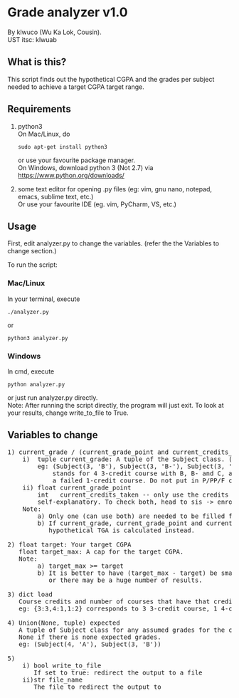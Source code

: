 # Grade analyzer v1.0
By klwuco (Wu Ka Lok, Cousin).<br>
UST itsc: klwuab

## What is this?
This script finds out the hypothetical CGPA and the grades per subject needed to achieve a target CGPA target range.


## Requirements
1. python3<br>
    On Mac/Linux, do<br>
    <pre><code>sudo apt-get install python3</code></pre>
    or use your favourite package manager.<br>
    On Windows, download python 3 (Not 2.7) via<br>
    <a href="https://www.python.org/downloads/">https://www.python.org/downloads/</a>

2. some text editor for opening .py files (eg: vim, gnu nano, notepad, emacs, sublime text, etc.)<br>
    Or use your favourite IDE (eg. vim, PyCharm, VS, etc.)<br>


## Usage
First, edit analyzer.py to change the variables. (refer the the Variables to change section.)

To run the script:
### Mac/Linux
In your terminal, execute
<pre><code>./analyzer.py</code></pre>
or
<pre><code>python3 analyzer.py</code></pre>

### Windows
In cmd, execute
<pre><code>python analyzer.py</code></pre>
or just run analyzer.py directly.<br>
Note: After running the script directly, the program will just exit. To look at your results, change write_to_file to True.


## Variables to change
<pre>
1) current_grade / (current_grade_point and current_credits_taken)
    i)  tuple current_grade: A tuple of the Subject class. (Subject(credit:int, grade:str))
        eg: (Subject(3, 'B'), Subject(3, 'B-'), Subject(3, 'C'), Subject(4, 'A+'), Subject(1, 'F'))
            stands for 4 3-credit course with B, B- and C, a 4-credit course with an A+ and
            a failed 1-credit course. Do not put in P/PP/F courses.
    ii) float current_grade_point
        int   current_credits_taken -- only use the credits counted for GPA, not those with P/PP/F
        self-explanatory. To check both, head to sis -> enroll -> term information -> View my grades
    Note:
        a) Only one (can use both) are needed to be filled for the script to work.
        b) If current_grade, current_grade_point and current_credits_taken are left empty (current_grade set to empty tuple ()),
           hypothetical TGA is calculated instead.

2) float target: Your target CGPA
   float target_max: A cap for the target CGPA.
   Note:
        a) target_max >= target
        b) It is better to have (target_max - target) be small (less than 0.3?)
           or there may be a huge number of results.

3) dict load
   Course credits and number of courses that have that credit for your course to be taken.
   eg: {3:3,4:1,1:2} corresponds to 3 3-credit course, 1 4-credit course and 2 1-credit course.

4) Union(None, tuple) expected
   A tuple of Subject class for any assumed grades for the course to be taken.(Subject(credit:int, grade:str))
   None if there is none expected grades.
   eg: (Subject(4, 'A'), Subject(3, 'B'))

5)
    i) bool write_to_file
       If set to true: redirect the output to a file
    ii)str file_name
       The file to redirect the output to
</pre>
